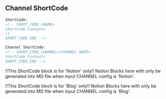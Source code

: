 
## Channel ShortCode

```HTML
ShortCode:
<!-- SHORT_CODE_<NAME>
ShortCode Contents
()
SHORT_CODE_END -->

Channel ShortCode:
<!-- SHORT_CODE_CHANNEL=<CHANNEL_NAME>
ShortCode Contents
SHORT_CODE_END -->
```


<!-- For channel only: Notion -->
!!This ShortCode block is for 'Notion' only!!
Notion Blocks here with only be generated into MD file when input CHANNEL config is 'Notion'.

<!-- For channel only: Blog -->
!!This ShortCode block is for 'Blog' only!!
Notion Blocks here with only be generated into MD file when input CHANNEL config is 'Blog'.

<!-- ShortCode: CUSTOM
!!This ShortCode block is 'custom'
Notion Blocks here with be directly generated into MD file in you do NOT set your custom ShortCode handler in NotionWriter.
-->




<!-- Generated by NotionPageWriter
notion-down.version = 0.0.1
notion-down.revision = b'79849d8'
-->